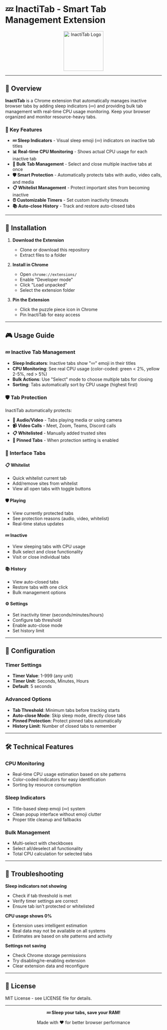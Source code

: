 # 💤 InactiTab - Smart Tab Management Extension

<div align="center">
  <img src="icons/icon128.png" alt="InactiTab Logo" width="128" height="128">
</div>

---

## 📖 Overview

**InactiTab** is a Chrome extension that automatically manages inactive browser tabs by adding sleep indicators (💤) and providing bulk tab management with real-time CPU usage monitoring. Keep your browser organized and monitor resource-heavy tabs.

### 🎯 Key Features

- **💤 Sleep Indicators** - Visual sleep emoji (💤) indicators on inactive tab titles
- **📊 Real-time CPU Monitoring** - Shows actual CPU usage for each inactive tab
- **🔄 Bulk Tab Management** - Select and close multiple inactive tabs at once
- **🛡️ Smart Protection** - Automatically protects tabs with audio, video calls, and media
- **📋 Whitelist Management** - Protect important sites from becoming inactive
- **⏰ Customizable Timers** - Set custom inactivity timeouts
- **📚 Auto-close History** - Track and restore auto-closed tabs

---

## 🚀 Installation

1. **Download the Extension**

   - Clone or download this repository
   - Extract files to a folder

2. **Install in Chrome**

   - Open `chrome://extensions/`
   - Enable "Developer mode"
   - Click "Load unpacked"
   - Select the extension folder

3. **Pin the Extension**
   - Click the puzzle piece icon in Chrome
   - Pin InactiTab for easy access

---

## 🎮 Usage Guide

### 💤 Inactive Tab Management

- **Sleep Indicators**: Inactive tabs show "💤" emoji in their titles
- **CPU Monitoring**: See real CPU usage (color-coded: green < 2%, yellow 2-5%, red > 5%)
- **Bulk Actions**: Use "Select" mode to choose multiple tabs for closing
- **Sorting**: Tabs automatically sort by CPU usage (highest first)

### 🛡️ Tab Protection

InactiTab automatically protects:

- **🎵 Audio/Video** - Tabs playing media or using camera
- **📹 Video Calls** - Meet, Zoom, Teams, Discord calls
- **📋 Whitelisted** - Manually added trusted sites
- **📌 Pinned Tabs** - When protection setting is enabled

### 📱 Interface Tabs

#### 📋 Whitelist

- Quick whitelist current tab
- Add/remove sites from whitelist
- View all open tabs with toggle buttons

#### 🛡️ Playing

- View currently protected tabs
- See protection reasons (audio, video, whitelist)
- Real-time status updates

#### 💤 Inactive

- View sleeping tabs with CPU usage
- Bulk select and close functionality
- Visit or close individual tabs

#### 📚 History

- View auto-closed tabs
- Restore tabs with one click
- Bulk management options

#### ⚙️ Settings

- Set inactivity timer (seconds/minutes/hours)
- Configure tab threshold
- Enable auto-close mode
- Set history limit

---

## 🔧 Configuration

### Timer Settings

- **Timer Value**: 1-999 (any unit)
- **Timer Unit**: Seconds, Minutes, Hours
- **Default**: 5 seconds

### Advanced Options

- **Tab Threshold**: Minimum tabs before tracking starts
- **Auto-close Mode**: Skip sleep mode, directly close tabs
- **Pinned Protection**: Protect pinned tabs automatically
- **History Limit**: Number of closed tabs to remember

---

## 🛠️ Technical Features

### CPU Monitoring

- Real-time CPU usage estimation based on site patterns
- Color-coded indicators for easy identification
- Sorting by resource consumption

### Sleep Indicators

- Title-based sleep emoji (💤) system
- Clean popup interface without emoji clutter
- Proper title cleanup and fallbacks

### Bulk Management

- Multi-select with checkboxes
- Select all/deselect all functionality
- Total CPU calculation for selected tabs

---

## 🐛 Troubleshooting

**Sleep indicators not showing**

- Check if tab threshold is met
- Verify timer settings are correct
- Ensure tab isn't protected or whitelisted

**CPU usage shows 0%**

- Extension uses intelligent estimation
- Real data may not be available on all systems
- Estimates are based on site patterns and activity

**Settings not saving**

- Check Chrome storage permissions
- Try disabling/re-enabling extension
- Clear extension data and reconfigure

---

## 📄 License

MIT License - see LICENSE file for details.

---

<div align="center">
  
**💤 Sleep your tabs, save your RAM!**

Made with ❤️ for better browser performance

</div>
